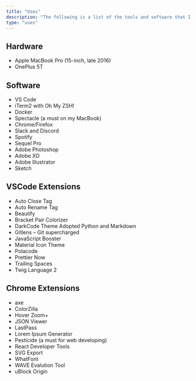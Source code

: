 ```yaml
---
title: "Uses"
description: "The following is a list of the tools and software that I use on a daily basis to help me build the internet."
type: "uses"
---
```

## Hardware
- Apple MacBook Pro (15-inch, late 2016)
- OnePlus 5T

## Software
- VS Code
- iTerm2 with Oh My ZSH!
- Docker
- Spectacle (a must on my MacBook)
- Chrome/Firefox
- Slack and Discord
- Spotify
- Sequel Pro
- Adobe Photoshop
- Adobe XD
- Adobe Illustrator
- Sketch

## VSCode Extensions
- Auto Close Tag
- Auto Rename Tag
- Beautify
- Bracket Pair Colorizer
- DarkCode Theme Adopted Python and Markdown
- Gitlens – Git supercharged
- JavaScript Booster
- Material Icon Theme
- Polacode
- Prettier Now
- Trailing Spaces
- Twig Language 2

## Chrome Extensions
- axe
- ColorZilla
- Hover Zoom+
- JSON Viewer
- LastPass
- Lorem Ipsum Generator
- Pesticide (a must for web developing)
- React Developer Tools
- SVG Export
- WhatFont
- WAVE Evalution Tool
- uBlock Origin


